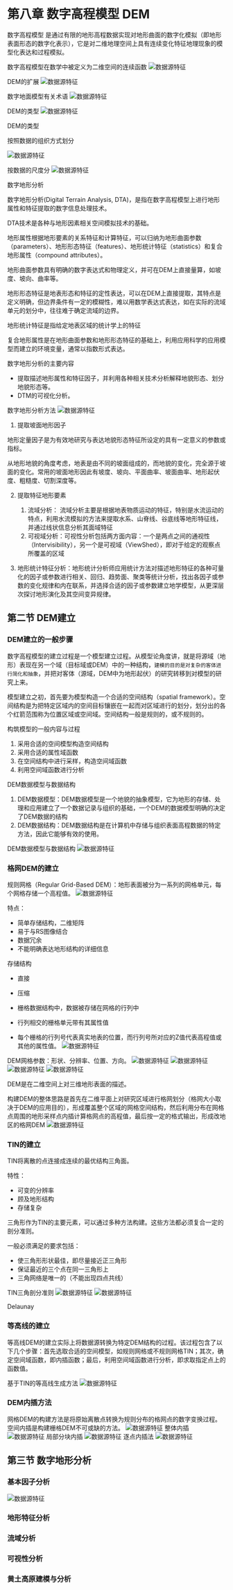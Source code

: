 # 第八章 数字高程模型 DEM
数字高程模型 是通过有限的地形高程数据实现对地形曲面的数字化模拟（即地形表面形态的数字化表示），它是对二维地理空间上具有连续变化特征地理现象的模型化表达和过程模拟。

数字高程模型在数学中被定义为二维空间的连续函数
![数据源特征](/images/geometry/8-数字高程模型/img1.png)

DEM的扩展
![数据源特征](/images/geometry/8-数字高程模型/img2.png)

数字地面模型有关术语
![数据源特征](/images/geometry/8-数字高程模型/img3.png)

DEM的类型
![数据源特征](/images/geometry/8-数字高程模型/img4.png)

DEM的类型

按照数据的组织方式划分

![数据源特征](/images/geometry/8-数字高程模型/img5.png)

按数据的尺度分
![数据源特征](/images/geometry/8-数字高程模型/img6.png)

数字地形分析

数字地形分析(Digital Terrain Analysis, DTA)，是指在数字高程模型上进行地形属性和特征提取的数字信息处理技术。

DTA技术是各种与地形因素相关空间模拟技术的基础。

地形属性根据地形要素的关系特征和计算特征，可以归纳为地形曲面参数（parameters）、地形形态特征（features）、地形统计特征（statistics）和复合地形属性（compound attributes）。

地形曲面参数具有明确的数字表达式和物理定义，并可在DEM上直接量算，如坡度、坡向、曲率等。

地形形态特征是地表形态和特征的定性表达，可以在DEM上直接提取，其特点是定义明确，但边界条件有一定的模糊性，难以用数学表达式表达，如在实际的流域单元的划分中，往往难于确定流域的边界。

地形统计特征是指给定地表区域的统计学上的特征

复合地形属性是在地形曲面参数和地形形态特征的基础上，利用应用科学的应用模型而建立的环境变量，通常以指数形式表达。

数字地形分析的主要内容

- 提取描述地形属性和特征因子，并利用各种相关技术分析解释地貌形态、划分地貌形态等。
- DTM的可视化分析。

数字地形分析方法
![数据源特征](/images/geometry/8-数字高程模型/img7.png)

1. 提取坡面地形因子

地形定量因子是为有效地研究与表达地貌形态特征所设定的具有一定意义的参数或指标。

从地形地貌的角度考虑，地表是由不同的坡面组成的，而地貌的变化，完全源于坡面的变化。常用的坡面地形因此有坡度、坡向、平面曲率、坡面曲率、地形起伏度、粗糙度、切割深度等。

2. 提取特征地形要素

    1. 流域分析： 流域分析主要是根据地表物质运动的特征，特别是水流运动的特点，利用水流模拟的方法来提取水系、山脊线、谷底线等地形特征线，并通过线状信息分析其面域特征
    2. 可视域分析：可视性分析包括两方面内容：一个是两点之间的通视性（Intervisibility），另一个是可视域（ViewShed），即对于给定的观察点所覆盖的区域
 3. 地形统计特征分析：地形统计分析师应用统计方法对描述地形特征的各种可量化的因子或参数进行相关、回归、趋势面、聚类等统计分析，找出各因子或参数的变化规律和内在联系，并选择合适的因子或参数建立地学模型，从更深层次探讨地形演化及其空间变异规律。

## 第二节 DEM建立

### DEM建立的一般步骤
数字高程模型的建立过程是一个模型建立过程。从模型论角度讲，就是将源域（地形）表现在另一个域（目标域或DEM）中的一种结构，`建模的目的是对复杂的客体进行简化和抽象`，并把对客体（源域，DEM中为地形起伏）的研究转移到对模型的研究上来。

模型建立之初，首先要为模型构造一个合适的空间结构（spatial framework）。空间结构是为把特定区域内的空间目标镶嵌在一起而对区域进行的划分，划分出的各个红箭范围称为位置区域或空间域。空间结构一般是规则的，或不规则的。

构筑模型的一般内容与过程
1. 采用合适的空间模型构造空间结构
2. 采用合适的属性域函数
3. 在空间结构中进行采样，构造空间域函数
4. 利用空间域函数进行分析

DEM数据模型与数据结构

1. DEM数据模型：DEM数据模型是一个地貌的抽象模型，它为地形的存储、处理和应用建立了一个数据记录与组织的基础，一个DEM的数据模型明确的决定了DEM数据的结构
2. DEM数据结构：DEM数据结构是在计算机中存储与组织表面高程数据的特定方法，因此它能够有效的使用。

DEM数据模型与数据结构
![数据源特征](/images/geometry/8-数字高程模型/img8.png)

### 格网DEM的建立
规则网格（Regular Grid-Based DEM）：地形表面被分为一系列的网格单元，每个网格存储一个高程值。
![数据源特征](/images/geometry/8-数字高程模型/img9.png)

特点：
- 简单存储结构，二维矩阵
- 易于与RS图像结合
- 数据冗余
- 不能明确表达地形结构的详细信息

存储结构
- 直接
- 压缩

- 栅格数据结构中，数据被存储在网格的行列中
- 行列相交的栅格单元带有其属性值
- 每个栅格的行列号代表真实地表的位置，而行列号所对应的Z值代表高程值或其他的属性值。
![数据源特征](/images/geometry/8-数字高程模型/img10.png)

DEM网格参数：形状、分辨率、位置、方向。
![数据源特征](/images/geometry/8-数字高程模型/img11.png)
![数据源特征](/images/geometry/8-数字高程模型/img12.png)
![数据源特征](/images/geometry/8-数字高程模型/img13.png)
![数据源特征](/images/geometry/8-数字高程模型/img17.png)

DEM是在二维空间上对三维地形表面的描述。

构建DEM的整体思路是首先在二维平面上对研究区域进行格网划分（格网大小取决于DEM的应用目的），形成覆盖整个区域的网格空间结构，然后利用分布在网格点周围的地形采样点内插计算格网点的高程值，最后按一定的格式输出，形成改地区的格网DEM
![数据源特征](/images/geometry/8-数字高程模型/img14.png)
### TIN的建立
TIN将离散的点连接成连续的最优结构三角面。

特性：
- 可变的分辨率
- 顾及地形结构
- 存储复杂

三角形作为TIN的主要元素，可以通过多种方法构建。这些方法都必须复合一定的剖分准则。

一般必须满足的要求包括：
- 使三角形形状最佳，即尽量接近正三角形
- 保证最近的三个点在同一三角形上
- 三角网络是唯一的（不能出现四点共线）

TIN三角剖分准则
![数据源特征](/images/geometry/8-数字高程模型/img15.png)
![数据源特征](/images/geometry/8-数字高程模型/img16.png)

Delaunay
### 等高线的建立
等高线DEM的建立实际上将数据源转换为特定DEM结构的过程。该过程包含了以下几个步骤：首先选取合适的空间模型，如规则网格或不规则网格TIN；其次，确定空间域函数，即内插函数；最后，利用空间域函数进行分析，即求取指定点上的函数值。

基于TIN的等高线生成方法
![数据源特征](/images/geometry/8-数字高程模型/img18.png)
### DEM内插方法
网格DEM的构建方法是将原始离散点转换为规则分布的格网点的数字变换过程。空间内插是构建栅格DEM不可或缺的方法。
![数据源特征](/images/geometry/8-数字高程模型/img19.png)
整体内插
![数据源特征](/images/geometry/8-数字高程模型/img20.png)
局部分块内插
![数据源特征](/images/geometry/8-数字高程模型/img21.png)
逐点内插法
![数据源特征](/images/geometry/8-数字高程模型/img22.png)

## 第三节 数字地形分析
### 基本因子分析
![数据源特征](/images/geometry/8-数字高程模型/img23.png)
### 地形特征分析
### 流域分析
### 可视性分析
### 黄土高原建模与分析

